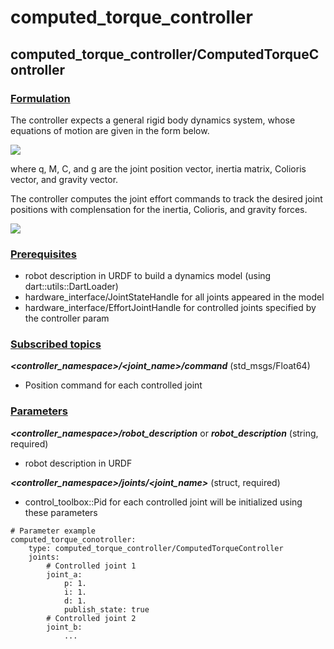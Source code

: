 # computed_torque_controller

## computed_torque_controller/ComputedTorqueController
### <u>Formulation</u>
The controller expects a general rigid body dynamics system, whose equations of motion are given in the form below.

<img src="https://latex.codecogs.com/gif.latex?M(q)\ddot{q}+C(q,\dot{q})+g(q)=\tau" />

where q, M, C, and g are the joint position vector, inertia matrix, Colioris vector, and gravity vector.

The controller computes the joint effort commands to track the desired joint positions with complensation for the inertia, Colioris, and gravity forces.

<img src="https://latex.codecogs.com/gif.latex?\tau_d=M(q)(\ddot{q}+PID(q_d))+C(q,\dot{q})+g(q)" />

### <u>Prerequisites</u>
* robot description in URDF to build a dynamics model (using dart::utils::DartLoader)
* hardware_interface/JointStateHandle for all joints appeared in the model
* hardware_interface/EffortJointHandle for controlled joints specified by the controller param

### <u>Subscribed topics</u>
___<controller_namespace>/<joint_name>/command___ (std_msgs/Float64)
* Position command for each controlled joint

### <u>Parameters</u>
___<controller_namespace>/robot_description___ or ___robot_description___ (string, required)
* robot description in URDF

___<controller_namespace>/joints/<joint_name>___ (struct, required)
* control_toolbox::Pid for each controlled joint will be initialized using these parameters

```
# Parameter example
computed_torque_conotroller:
    type: computed_torque_controller/ComputedTorqueController
    joints:
        # Controlled joint 1
        joint_a:
            p: 1.
            i: 1.
            d: 1.
            publish_state: true
        # Controlled joint 2
        joint_b:
            ...
```